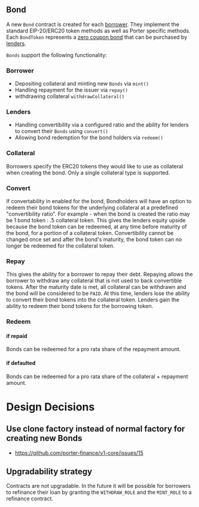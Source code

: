 ## Bond

A new `Bond` contract is created for each [borrower](https://docs.porter.finance/portal/protocol/borrowers). They implement the standard EIP-20/ERC20 token methods as well as Porter specific methods. Each `BondToken` represents a [zero coupon bond](https://docs.porter.finance/portal/intro-to-bonds/zero-coupon-bonds) that can be purchased by [lenders](https://docs.porter.finance/portal/protocol/lenders).

`Bonds` support the following functionality:

### Borrower

- Depositing collateral and minting new `Bonds` via `mint()`
- Handling repayment for the issuer via `repay()`
- withdrawing collateral `withdrawCollateral()`

### Lenders

- Handling convertibility via a configured ratio and the ability for lenders to convert their `Bonds` using `convert()`
- Allowing bond redemption for the bond holders via `redeem()`

### Collateral

Borrowers specify the ERC20 tokens they would like to use as collateral when creating the bond. Only a single collateral type is supported.

### Convert

If convertability in enabled for the bond,
Bondholders will have an option to redeem their bond tokens for the underlying collateral at a predefined "convertibility ratio".
For example - when the bond is created the ratio may be 1 bond token : .5 collateral token. This gives the lenders equity upside because the bond token can be redeemed, at any time before maturity of the bond, for a portion of a collateral token. Convertibility cannot be changed once set and after the bond's maturity, the bond token can no longer be redeemed for the collateral token.

### Repay

This gives the ability for a borrower to repay their debt. Repaying allows the borrower to withdraw any collateral that is not used to back convertible tokens. After the maturity date is met, all collateral can be withdrawn and the bond will be considered to be `PAID`. At this time, lenders lose the ability to convert their bond tokens into the collateral token. Lenders gain the ability to redeem their bond tokens for the borrowing token.

### Redeem

#### if repaid

Bonds can be redeemed for a pro rata share of the repayment amount.

#### if defaulted

Bonds can be redeemed for a pro rata share of the collateral + repayment amount.

# Design Decisions

## Use clone factory instead of normal factory for creating new Bonds

- https://github.com/porter-finance/v1-core/issues/15

## Upgradability strategy

Contracts are not upgradable. In the future it will be possible for borrowers to refinance their loan by granting the `WITHDRAW_ROLE` and the `MINT_ROLE` to a refinance contract.
